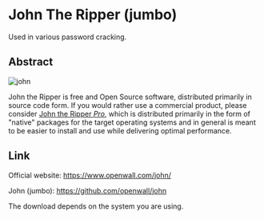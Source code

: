 # John The Ripper (jumbo)

Used in various password cracking.

## Abstract

![john](https://www.openwall.com/logo.png)

John the Ripper is free and Open Source software, distributed primarily in source code form. If you would rather use a commercial product, please consider [John the Ripper *Pro*](https://www.openwall.com/john/pro/), which is distributed primarily in the form of "native" packages for the target operating systems and in general is meant to be easier to install and use while delivering optimal performance.

## Link

Official website: https://www.openwall.com/john/

John (jumbo): https://github.com/openwall/john

The download depends on the system you are using.